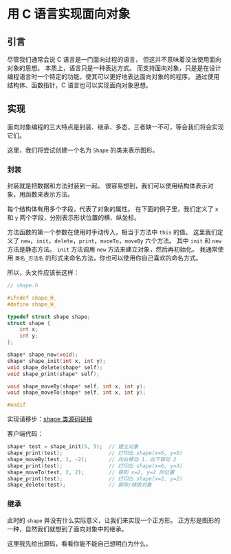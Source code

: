# 用 C 语言实现面向对象

## 引言

尽管我们通常会说 C 语言是一门面向过程的语言，
但这并不意味着没法使用面向对象的思想。
本质上，语言只是一种表达方式。
而支持面向对象，只是是在设计编程语言时一个特定的功能，使其可以更好地表达面向对象的的程序。
通过使用结构体、函数指针，C 语言也可以实现面向对象思想。

## 实现

面向对象编程的三大特点是封装、继承、多态，三者缺一不可，等会我们将会实现它们。

这里，我们将尝试创建一个名为 `Shape` 的类来表示图形。

### 封装

封装就是把数据和方法封装到一起。
很容易想到，我们可以使用结构体表示对象，用函数来表示方法。

每个结构体有用多个字段，代表了对象的属性。
在下面的例子里，我们定义了 `x` 和 `y` 两个字段，分别表示形状位置的横、纵坐标。

方法函数的第一个参数在使用时手动传入，相当于方法中 `this` 的值。
这里我们定义了 `new`，`init`，`delete`，`print`，`mvoeTo`，`moveBy` 六个方法。
其中 `init` 和 `new` 方法是静态方法。
`init` 方法调用 `new` 方法来建立对象，然后再初始化。
我通常使用 `类名_方法名` 的形式来命名方法，你也可以使用你自己喜欢的命名方式。

所以，头文件应该长这样：

```c
// shape.h

#ifndef shape_H_
#define shape_H_

typedef struct shape shape;
struct shape {
    int x;
    int y;
};

shape* shape_new(void);
shape* shape_init(int x, int y);
void shape_delete(shape* self);
void shape_print(shape* self);

void shape_moveBy(shape* self, int x, int y);
void shape_moveTo(shape* self, int x, int y);

#endif
```

实现请移步：[shape 类源码链接](./src/shape.c)

客户端代码：

```c
shape* test = shape_init(5, 5);  // 建立对象
shape_print(test);               // 打印出 shape(x=5, y=5)
shape_moveBy(test, 1, -2);       // 向右移动 1，向下移动 2
shape_print(test);               // 打印出 shape(x=6, y=3)
shape_moveTo(test, 2, 2);        // 移到 x=2, y=2 的位置
shape_print(test);               // 打印出 shape(x=2, y=2)
shape_delete(test);              // 删除/释放对象
```

### 继承

此时的 `shape` 并没有什么实际意义，让我们来实现一个正方形。
正方形是图形的一种，自然我们就想到了面向对象中的继承。

这里我先给出源码，看看你能不能自己想明白为什么。
